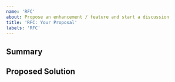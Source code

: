 ```yaml
---
name: 'RFC'
about: Propose an enhancement / feature and start a discussion
title: 'RFC: Your Proposal'
labels: 'RFC'
---
```


## Summary

<!--
  Describe in a couple of words *what* you're proposing.
  If relevant, include *why* this should be addressed now.
  The problem should be clearly stated and the solution
  should be summarised.
-->

## Proposed Solution

<!--
  Explain the solution you're proposing in detail.
  *How* will this change be implemented, and how does it work?
-->
